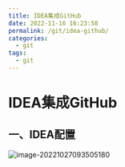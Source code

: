 ```yaml
---
title: IDEA集成GitHub
date: 2022-11-16 16:23:58
permalink: /git/idea-github/
categories:
  - git
tags:
  - git
---
```


# IDEA集成GitHub

## 一、IDEA配置

![image-20221027093505180](https://cdn.staticaly.com/gh/jinmunan/imgs@master/tool/git/idea-github/image-20221027093505180.png)
